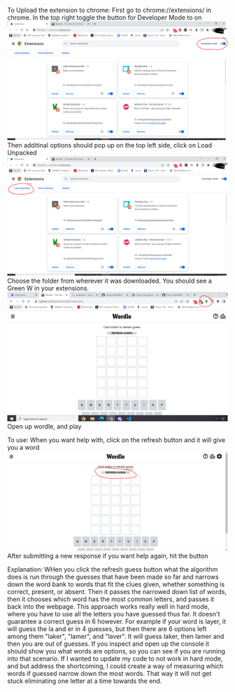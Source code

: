 To Upload the extension to chrome:
First go to chrome://extensions/ in chrome.
In the top right toggle the button for Developer Mode to on
![develop screenshot](img/develop.PNG?raw=true "Develop Screenshot")
Then additinal options should pop up on the top left side, click on Load Unpacked
![unpack screenshot](img/unpack.PNG?raw=true "Unpack Screenshot")
Choose the folder from wherever it was downloaded. You should see a Green W in your extensions.
![extension screenshot](img/extension.PNG?raw=true "Extension Screenshot")
Open up wordle, and play

To use:
When you want help with, click on the refresh button and it will give you a word
![guess screenshot](img/guess.PNG?raw=true "Guess Screenshot")
After submitting a new response if you want help again, hit the button

Explanation:
WHen you click the refresh guess button what the algorithm does is run through the guesses that have been made so far and narrows down the word bank to words that fit the clues given, whether something is correct, present, or absent. Then it passes the narrowed down list of words, then it chooses which word has the most common letters, and passes it back into the webpage. This approach works really well in hard mode, where you have to use all the letters you have guessed thus far. It doesn't guarantee a correct guess in 6 however. For example if your word is layer, it will guess the la and er in 4 guesses, but then there are 6 options left among them "laker", "lamer", and "laver". It will guess laker, then lamer and then you are out of guesses. If you inspect and open up the console it should show you what words are options, so you can see if you are running into that scenario. If I wanted to update my code to not work in hard mode, and but address the shortcoming, I could create a way of measuring which words if guessed narrow down the most words. That way it will not get stuck eliminating one letter at a time towards the end.
